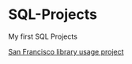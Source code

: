 # SQL-Projects
My first SQL Projects

[San Francisco library usage project](https://github.com/Edvin-Magnusson/SQL-Projects/blob/main/San%20Francisco%20Library%20Usage.md)



